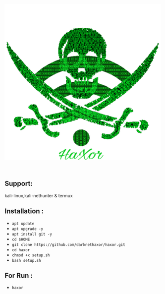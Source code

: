 <p align="center"> <a href="#"><img title="HAXOR" src="https://raw.githubusercontent.com/shariat1/dako-to-sahi/master/PicsArt_05-07-11.14.06.png?token=AKJCAT75HWCPRGL237W5EDS6WOV4K">
</a> 
</p> 
<br> 

## Support:

kali-linux,kali-nethunter & termux
<br>
## Installation :
 
* `apt update` 
* `apt upgrade -y` 
* `apt install git -y`
* `cd $HOME`
* `git clone https://github.com/darknethaxor/haxor.git` 
* `cd haxor` 
* `chmod +x setup.sh` 
* `bash setup.sh` 

## For Run : 
* `haxor`
